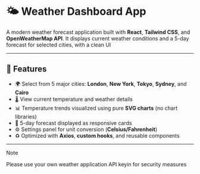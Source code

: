 # 🌤️ Weather Dashboard App

A modern weather forecast application built with **React**, **Tailwind CSS**, and **OpenWeatherMap API**. It displays current weather conditions and a 5-day forecast for selected cities, with a clean UI 

---

## 🔧 Features

- 🌍 Select from 5 major cities: **London**, **New York**, **Tokyo**, **Sydney**, and **Cairo**
- 🌡️ View current temperature and weather details
- 📊 Temperature trends visualized using pure **SVG charts** (no chart libraries)
- 📅 5-day forecast displayed as responsive cards
- ⚙️ Settings panel for unit conversion (**Celsius/Fahrenheit**)
- ♻️ Optimized with **Axios**, **custom hooks**, and reusable components

---

Note

Please use your own weather application API keyin for security measures

